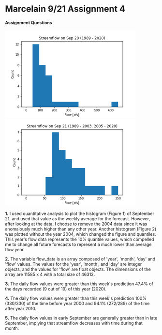 # Marcelain 9/21 Assignment 4

#### Assignment Questions

![Figure 1](assets/marcelain_HW4-d20f2dde.png)
![Figure 2](assets/marcelain_HW4-5f8da269.png)


__1.__ I used quantitative analysis to plot the histogram (Figure 1) of September 21, and used that value as the weekly average for the forecast. However, after looking at the data, I choose to remove the 2004 data since it was anomalously much higher than any other year. Another histogram (Figure 2) was plotted without the year 2004, which changed the figure and quantiles. This year's flow data represents the 10% quantile values, which compelled me to change all future forecasts to represent a much lower than average flow year.

__2.__ The variable flow_data is an array composed of 'year', 'month', 'day' and 'flow' values. The values for the 'year', 'month', and 'day' are integer objects, and the values for 'flow' are float objects. The dimensions of the array are 11585 x 4 with a total size of 46312.

__3.__ The daily flow values were greater than this week's prediction 47.4% of the days recorded (9 out of 19) of this year (2020).

__4.__ The daily flow values were greater than this week's prediction 100% (330/330) of the time before year 2000 and 94.1% (272/289) of the time after year 2010.

__5.__ The daily flow values in early September are generally greater than in late September, implying that streamflow decreases with time during that month. 